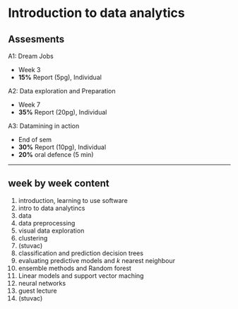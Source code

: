 # Introduction to data analytics

## Assesments

A1: Dream Jobs 
- Week 3
- **15%** Report (5pg), Individual

A2: Data exploration and Preparation 
- Week 7 
- **35%** Report (20pg), Individual

A3: Datamining in action
- End of sem
- **30%** Report (10pg), Individual
- **20%** oral defence (5 min)

---

## week by week content

1. introduction, learning to use software
2. intro to data analytincs
3. data
4. data preprocessing
5. visual data exploration
6. clustering
7. (stuvac)
8. classification and prediction decision trees
9. evaluating predictive models and *k* nearest neighbour
10. ensemble methods and Random forest
11. Linear models and support vector maching
12. neural networks
13. guest lecture
14. (stuvac)

